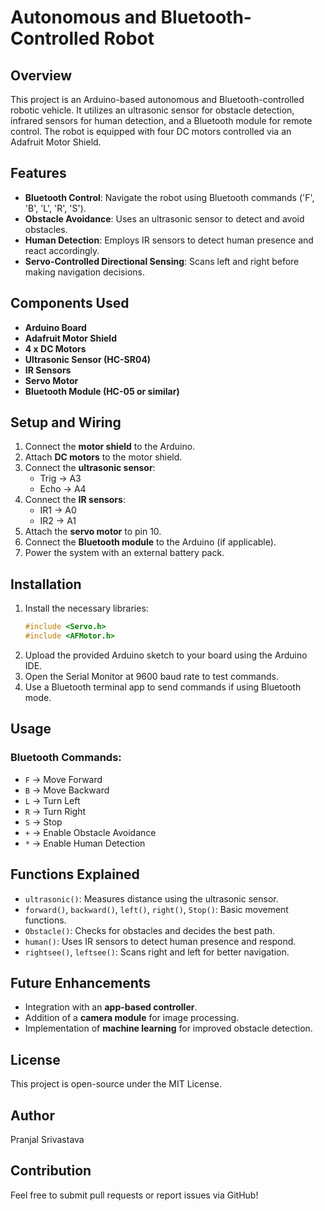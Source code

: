 # Autonomous and Bluetooth-Controlled Robot

## Overview
This project is an Arduino-based autonomous and Bluetooth-controlled robotic vehicle. It utilizes an ultrasonic sensor for obstacle detection, infrared sensors for human detection, and a Bluetooth module for remote control. The robot is equipped with four DC motors controlled via an Adafruit Motor Shield.

## Features
- **Bluetooth Control**: Navigate the robot using Bluetooth commands ('F', 'B', 'L', 'R', 'S').
- **Obstacle Avoidance**: Uses an ultrasonic sensor to detect and avoid obstacles.
- **Human Detection**: Employs IR sensors to detect human presence and react accordingly.
- **Servo-Controlled Directional Sensing**: Scans left and right before making navigation decisions.

## Components Used
- **Arduino Board**
- **Adafruit Motor Shield**
- **4 x DC Motors**
- **Ultrasonic Sensor (HC-SR04)**
- **IR Sensors**
- **Servo Motor**
- **Bluetooth Module (HC-05 or similar)**

## Setup and Wiring
1. Connect the **motor shield** to the Arduino.
2. Attach **DC motors** to the motor shield.
3. Connect the **ultrasonic sensor**:  
   - Trig → A3  
   - Echo → A4  
4. Connect the **IR sensors**:  
   - IR1 → A0  
   - IR2 → A1  
5. Attach the **servo motor** to pin 10.
6. Connect the **Bluetooth module** to the Arduino (if applicable).
7. Power the system with an external battery pack.

## Installation
1. Install the necessary libraries:
   ```cpp
   #include <Servo.h>
   #include <AFMotor.h>
   ```
2. Upload the provided Arduino sketch to your board using the Arduino IDE.
3. Open the Serial Monitor at 9600 baud rate to test commands.
4. Use a Bluetooth terminal app to send commands if using Bluetooth mode.

## Usage
### Bluetooth Commands:
- `F` → Move Forward
- `B` → Move Backward
- `L` → Turn Left
- `R` → Turn Right
- `S` → Stop
- `+` → Enable Obstacle Avoidance
- `*` → Enable Human Detection

## Functions Explained
- `ultrasonic()`: Measures distance using the ultrasonic sensor.
- `forward()`, `backward()`, `left()`, `right()`, `Stop()`: Basic movement functions.
- `Obstacle()`: Checks for obstacles and decides the best path.
- `human()`: Uses IR sensors to detect human presence and respond.
- `rightsee()`, `leftsee()`: Scans right and left for better navigation.

## Future Enhancements
- Integration with an **app-based controller**.
- Addition of a **camera module** for image processing.
- Implementation of **machine learning** for improved obstacle detection.

## License
This project is open-source under the MIT License.

## Author
Pranjal Srivastava

## Contribution
Feel free to submit pull requests or report issues via GitHub!

